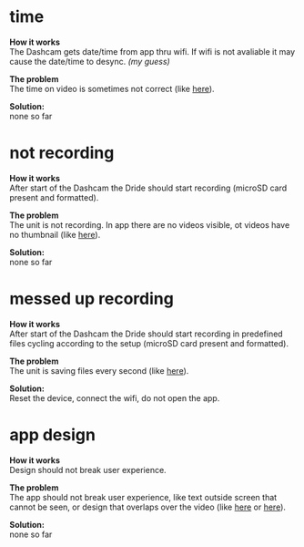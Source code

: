 # time

**How it works**\
The Dashcam gets date/time from app thru wifi. If wifi is not avaliable it may cause the date/time to desync. *(my guess)*

**The problem**\
The time on video is sometimes not correct (like [here](./app_screenshots/Screenshot_20191104-070712.png)).

**Solution:**\
none so far

# not recording

**How it works**\
After start of the Dashcam the Dride should start recording (microSD card present and formatted).

**The problem**\
The unit is not recording. In app there are no videos visible, ot videos have no thumbnail (like [here](./app_screenshots/Screenshot_20191104-070632.png)).

**Solution:**\
none so far

# messed up recording

**How it works**\
After start of the Dashcam the Dride should start recording in predefined files cycling according to the setup (microSD card present and formatted).

**The problem**\
The unit is saving files every second (like [here](./app_screenshots/tiny_files.png)).

**Solution:**\
Reset the device, connect the wifi,  do not open the app.

# app design

**How it works**\
Design should not break user experience.

**The problem**\
The app should not break user experience, like text outside screen that cannot be seen, or design that overlaps over the video (like [here](./app_screenshots/Screenshot_20191024-065643.png) or [here](./app_screenshots/Screenshot_20191026-175641.png)).

**Solution:**\
none so far
